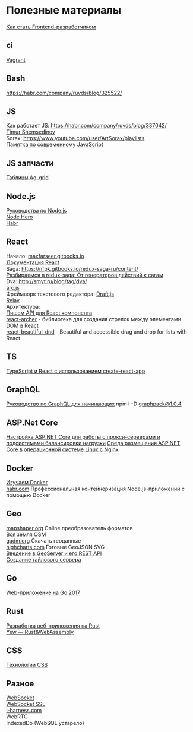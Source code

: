 # Полезные материалы
[Как стать Frontend-разработчиком](https://vk.com/@simbirsoft-kak-stat-frontend-razrabotchikom)

## ci
[Vagrant](https://help.ubuntu.ru/wiki/vagrant)<br>

## Bash
https://habr.com/company/ruvds/blog/325522/

## JS
Как работает JS: https://habr.com/company/ruvds/blog/337042/<br>
[Timur Shemsedinov](https://www.youtube.com/user/sthxnp/videos)<br>
Sorax: https://www.youtube.com/user/ArtSorax/playlists<br>
[Памятка по современному JavaScript](https://github.com/mbeaudru/modern-js-cheatsheet/blob/master/translations/ru-RU.md)

## JS запчасти
[Таблицы Ag-grid](https://www.ag-grid.com/)

## Node.js
[Руководства по Node.js](https://nodeguide.ru/doc/)<br>
[Node Hero](https://medium.com/devschacht/node-hero-6a07ef8d822d)<br>
[Habr](https://habr.com/ru/hub/nodejs/)

## React
Начало: [maxfarseer.gitbooks.io](https://maxfarseer.gitbooks.io/react-course-ru-v2/content/)<br>
[Документация React](https://learn-reactjs.ru/home)<br>
Saga: https://nfpk.gitbooks.io/redux-saga-ru/content/<br>
[Разбираемся в redux-saga: От генераторов действий к сагам](https://habr.com/post/351168/)<br>
Dva: http://smyt.ru/blog/tag/dva/<br>
[arc.js](https://blog.maddevs.io/%D0%BB%D1%83%D1%87%D1%88%D0%B0%D1%8F-%D0%B0%D1%80%D1%85%D0%B8%D1%82%D0%B5%D0%BA%D1%82%D1%83%D1%80%D0%B0-%D0%B4%D0%BB%D1%8F-react-%D0%BF%D1%80%D0%BE%D0%B5%D0%BA%D1%82%D0%B0-2f6f1feedc13)<br>
Фреймворк текстового редактора: [Draft.js](https://medium.com/factorymn/draft-js-%D1%84%D1%80%D0%B5%D0%B9%D0%BC%D0%B2%D0%BE%D1%80%D0%BA-%D0%B4%D0%BB%D1%8F-%D1%81%D0%BE%D0%B7%D0%B4%D0%B0%D0%BD%D0%B8%D1%8F-%D1%82%D0%B5%D0%BA%D1%81%D1%82%D0%BE%D0%B2%D1%8B%D1%85-%D1%80%D0%B5%D0%B4%D0%B0%D0%BA%D1%82%D0%BE%D1%80%D0%BE%D0%B2-%D0%BE%D1%82-facebook-ea8e9102aa1)<br>
[Relay](http://code.i-harness.com/ru/docs/relay/index)<br>
Архитектура:<br>
[Пишем API для React компонента](https://habr.com/ru/post/459272/)<br>
[react-archer](https://github.com/pierpo/react-archer) - библиотека для создания стрелок между элементами DOM в React<br>
[react-beautiful-dnd](https://github.com/atlassian/react-beautiful-dnd) - Beautiful and accessible drag and drop for lists with React

## TS
[TypeScript и React с использованием create-react-app](https://dev-gang.ru/article/typescript-i-react-s-ispolzovaniem-create-react-app-poshagovoe-rukovodstvo-po-nastroike-vashego-pervogo-prilozhenija/)

## GraphQL
[Руководство по GraphQL для начинающих](https://tproger.ru/translations/graphql-beginners-guide/?utm_source=pulse_mail_ru)
npm i -D graphpack@1.0.4

## ASP.Net Core
[Настройка ASP.NET Core для работы с прокси-серверами и подсистемами балансировки нагрузки](https://docs.microsoft.com/ru-ru/aspnet/core/host-and-deploy/proxy-load-balancer?view=aspnetcore-2.1)
[Среда размещения ASP.NET Core в операционной системе Linux с Nginx](https://docs.microsoft.com/ru-ru/aspnet/core/host-and-deploy/linux-nginx?view=aspnetcore-2.1)

## Docker
[Изучаем Docker](https://habr.com/ru/company/ruvds/blog/438796/)<br>
[habr.com](https://habr.com/ru/company/ruvds/blog/440656/) Профессиональная контейнеризация Node.js-приложений с помощью Docker

## Geo
[mapshaper.org](https://mapshaper.org/) Online преобразователь форматов<br>
[Вся земля OSM](https://planet.openstreetmap.org/)<br>
[gadm.org](https://gadm.org/) Скачать геоданные<br>
[highcharts.com](http://code.highcharts.com/mapdata/) Готовые GeoJSON SVG<br>
[Введение в GeoServer и его REST API](https://www.ibm.com/developerworks/ru/library/os-geoserver/)<br>
[Создание тайлового сервера](http://gis-lab.info/qa/mod_tile.html)

## Go
[Web-приложение на Go 2017](https://habr.com/ru/post/329582/)

## Rust
[Разработка веб-приложения на Rust](https://habr.com/ru/company/ruvds/blog/416933/)<br>
[Yew — Rust&WebAssembly](https://habr.com/ru/company/jugru/blog/422253/)

## CSS
[Технологии CSS](https://habr.com/ru/company/oleg-bunin/blog/450824/)<br>

## Разное
[WebSocket](https://hharek.ru/%D0%B2%D0%B5%D0%B1-%D1%81%D0%BE%D0%BA%D0%B5%D1%82%D1%8B-%D0%B2-%D0%BA%D0%B0%D0%B6%D0%B4%D1%8B%D0%B9-%D0%B4%D0%BE%D0%BC)<br>
[WebSocket SSL](https://github.com/websockets/ws/blob/master/examples/ssl.js)<br>
[i-harness.com](http://code.i-harness.com/ru/docs/)<br>
WebRTC<br>
IndexedDb (WebSQL устарело)
